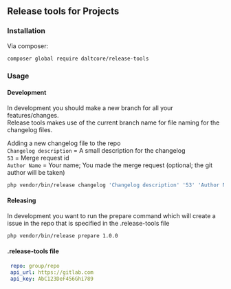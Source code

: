 ## Release tools for Projects

### Installation

Via composer:
```bash
composer global require daltcore/release-tools
```

### Usage

#### Development  
In development you should make a new branch for all your features/changes.   
Release tools makes use of the current branch name for file naming for the changelog files.

Adding a new changelog file to the repo  
`Changelog description` = A small description for the changelog   
 `53` = Merge request id  
`Author Name` = Your name; You made the merge request  (optional; the git author will be taken)
```bash
php vendor/bin/release changelog 'Changelog description' '53' 'Author Name' 
```

#### Releasing
In development you want to run the prepare command which will create a issue in the repo that is specified in the .release-tools file

```bash
php vendor/bin/release prepare 1.0.0
```

#### .release-tools file
```yaml
 repo: group/repo
 api_url: https://gitlab.com
 api_key: AbC123DeF456Ghi789

```
